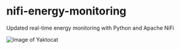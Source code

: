 # nifi-energy-monitoring
Updated real-time energy monitoring with Python and Apache NiFi

![Image of Yaktocat](https://octodex.github.com/images/yaktocat.png)
